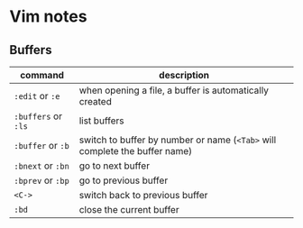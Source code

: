 # Vim notes

## Buffers

command | description
-------|-----------
`:edit` or `:e` | when opening a file, a buffer is automatically created
`:buffers` or `:ls` | list buffers
`:buffer` or `:b` | switch to buffer by number or name (`<Tab>` will complete the buffer name)
`:bnext` or `:bn`| go to next buffer
`:bprev` or `:bp` | go to previous buffer
`<C->` | switch back to previous buffer
`:bd` | close the current buffer

